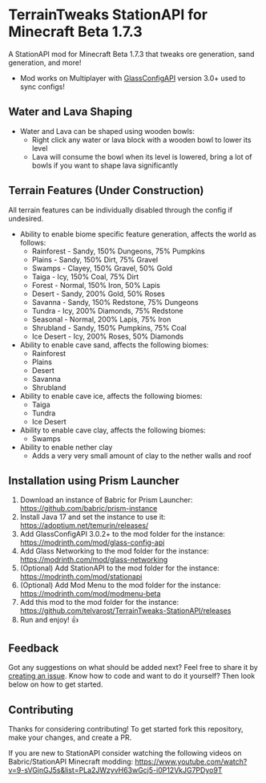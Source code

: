 # TerrainTweaks StationAPI for Minecraft Beta 1.7.3

A StationAPI mod for Minecraft Beta 1.7.3 that tweaks ore generation, sand generation, and more!
* Mod works on Multiplayer with [GlassConfigAPI](https://modrinth.com/mod/glass-config-api) version 3.0+ used to sync configs!

## Water and Lava Shaping

* Water and Lava can be shaped using wooden bowls:
  * Right click any water or lava block with a wooden bowl to lower its level
  * Lava will consume the bowl when its level is lowered, bring a lot of bowls if you want to shape lava significantly

## Terrain Features (Under Construction)
All terrain features can be individually disabled through the config if undesired.

* Ability to enable biome specific feature generation, affects the world as follows:
  * Rainforest - Sandy,  150% Dungeons, 75% Pumpkins
  * Plains     - Sandy,  150% Dirt,     75% Gravel
  * Swamps     - Clayey, 150% Gravel,   50% Gold
  * Taiga      - Icy,    150% Coal,     75% Dirt
  * Forest     - Normal, 150% Iron,     50% Lapis
  * Desert     - Sandy,  200% Gold,     50% Roses
  * Savanna    - Sandy,  150% Redstone, 75% Dungeons
  * Tundra     - Icy,    200% Diamonds, 75% Redstone
  * Seasonal   - Normal, 200% Lapis,    75% Iron
  * Shrubland  - Sandy,  150% Pumpkins, 75% Coal
  * Ice Desert - Icy,    200% Roses,    50% Diamonds
* Ability to enable cave sand, affects the following biomes:
  * Rainforest
  * Plains
  * Desert
  * Savanna
  * Shrubland
* Ability to enable cave ice, affects the following biomes:
  * Taiga
  * Tundra
  * Ice Desert
* Ability to enable cave clay, affects the following biomes:
  * Swamps
* Ability to enable nether clay
  * Adds a very very small amount of clay to the nether walls and roof

## Installation using Prism Launcher

1. Download an instance of Babric for Prism Launcher: https://github.com/babric/prism-instance
2. Install Java 17 and set the instance to use it: https://adoptium.net/temurin/releases/
3. Add GlassConfigAPI 3.0.2+ to the mod folder for the instance: https://modrinth.com/mod/glass-config-api
4. Add Glass Networking to the mod folder for the instance: https://modrinth.com/mod/glass-networking
5. (Optional) Add StationAPI to the mod folder for the instance: https://modrinth.com/mod/stationapi
6. (Optional) Add Mod Menu to the mod folder for the instance: https://modrinth.com/mod/modmenu-beta
7. Add this mod to the mod folder for the instance: https://github.com/telvarost/TerrainTweaks-StationAPI/releases
8. Run and enjoy! 👍

## Feedback

Got any suggestions on what should be added next? Feel free to share it by [creating an issue](https://github.com/telvarost/TerrainTweaks-StationAPI/issues/new). Know how to code and want to do it yourself? Then look below on how to get started.

## Contributing

Thanks for considering contributing! To get started fork this repository, make your changes, and create a PR. 

If you are new to StationAPI consider watching the following videos on Babric/StationAPI Minecraft modding: https://www.youtube.com/watch?v=9-sVGjnGJ5s&list=PLa2JWzyvH63wGcj5-i0P12VkJG7PDyo9T
